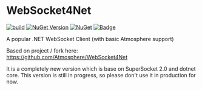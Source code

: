 # WebSocket4Net

[![build](https://github.com/kerryjiang/WebSocket4Net/workflows/build/badge.svg)](https://travis-ci.org/kerryjiang/WebSocket4Net)
[![NuGet Version](https://img.shields.io/nuget/v/WebSocket4Net.svg?style=flat)](https://www.nuget.org/packages/WebSocket4Net/)
[![NuGet](https://img.shields.io/nuget/dt/WebSocket4Net.svg)](https://www.nuget.org/packages/WebSocket4Net)
[![Badge](https://img.shields.io/badge/link-996.icu-red.svg)](https://996.icu/#/en_US)


A popular .NET WebSocket Client (with basic Atmosphere support)

Based on project / fork here: https://github.com/Atmosphere/WebSocket4Net

It is a completely new version which is base on SuperSocket 2.0 and dotnet core.
This version is still in progress, so please don't use it in production for now.
